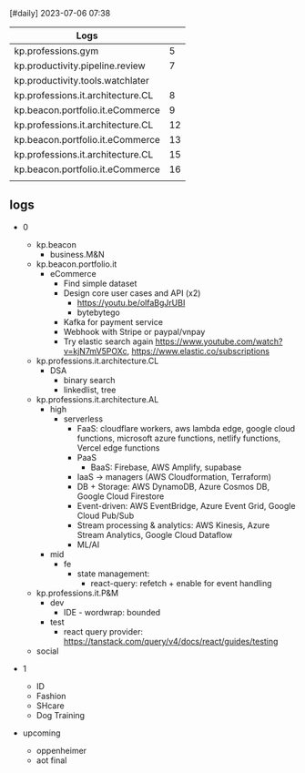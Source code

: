 [#daily]
2023-07-06
07:38

| Logs                              |     |
| --------------------------------- | --- |
| kp.professions.gym                | 5   |
| kp.productivity.pipeline.review   | 7   |
| kp.productivity.tools.watchlater  |     |
| kp.professions.it.architecture.CL | 8   |
| kp.beacon.portfolio.it.eCommerce  | 9   |
| kp.professions.it.architecture.CL | 12  |
| kp.beacon.portfolio.it.eCommerce  | 13  |
| kp.professions.it.architecture.CL | 15  |
| kp.beacon.portfolio.it.eCommerce  | 16  |
|                                   |     | 

## logs
- 0
	- kp.beacon
		- business.M&N
	- kp.beacon.portfolio.it
		- eCommerce
			- Find simple dataset
			- Design core user cases and API (x2)
				- https://youtu.be/olfaBgJrUBI
				- bytebytego
			- Kafka for payment service
			- Webhook with Stripe or paypal/vnpay
			- Try elastic search again https://www.youtube.com/watch?v=kjN7mV5POXc, https://www.elastic.co/subscriptions
	- kp.professions.it.architecture.CL
		- DSA
			- binary search
			- linkedlist, tree
	- kp.professions.it.architecture.AL
		- high
			- serverless
				- FaaS: cloudflare workers, aws lambda edge, google cloud functions, microsoft azure functions, netlify functions, Vercel edge functions
				- PaaS
					- BaaS: Firebase, AWS Amplify, supabase
				- IaaS -> managers (AWS Cloudformation, Terraform)
				- DB + Storage: AWS DynamoDB, Azure Cosmos DB, Google Cloud Firestore
				- Event-driven: AWS EventBridge, Azure Event Grid, Google Cloud Pub/Sub
				- Stream processing & analytics: AWS Kinesis, Azure Stream Analytics, Google Cloud Dataflow
				- ML/AI
		- mid
			- fe
				- state management: 
					- react-query: refetch + enable for event handling
	- kp.professions.it.P&M
		- dev
			- IDE - wordwrap: bounded
		- test
			- react query provider: https://tanstack.com/query/v4/docs/react/guides/testing
	- social
- 1

	- ID
	- Fashion
	- SHcare
	- Dog Training


- upcoming
	- oppenheimer
	- aot final